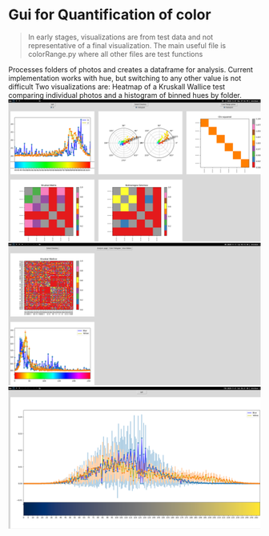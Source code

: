 # Gui for Quantification of color
> In early stages, visualizations are from test data and not representative of a final visualization. The main useful file is colorRange.py where all other files are test functions

Processes folders of photos and creates a dataframe for analysis. Current implementation works with hue, but switching to any other value is not difficult
Two visualizations are: Heatmap of a Kruskall Wallice test comparing individual photos and a histogram of binned hues by folder.
![](screenshot.png)
![](first_photo.png)
![](cielab_000.png)

